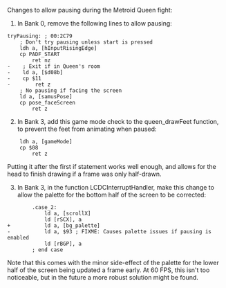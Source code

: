 Changes to allow pausing during the Metroid Queen fight:

1. In Bank 0, remove the following lines to allow pausing:
```
tryPausing: ; 00:2C79
    ; Don't try pausing unless start is pressed
    ldh a, [hInputRisingEdge]
    cp PADF_START
        ret nz
-    ; Exit if in Queen's room
-    ld a, [$d08b]
-    cp $11
-        ret z
    ; No pausing if facing the screen
    ld a, [samusPose]
    cp pose_faceScreen
        ret z
```

2. In Bank 3, add this game mode check to the queen_drawFeet function, to prevent the feet from animating when paused:
```
    ldh a, [gameMode]
    cp $08
        ret z
```
Putting it after the first if statement works well enough, and allows for the head to finish drawing if a frame was only half-drawn.

3. In Bank 3, in the function LCDCInterruptHandler, make this change to allow the palette for the bottom half of the screen to be corrected:
```
        .case_2:
            ld a, [scrollX]
            ld [rSCX], a
+           ld a, [bg_palette]
-           ld a, $93 ; FIXME: Causes palette issues if pausing is enabled
            ld [rBGP], a
        ; end case
```
Note that this comes with the minor side-effect of the palette for the lower half of the screen being updated a frame early. At 60 FPS, this isn't too noticeable, but in the future a more robust solution might be found.